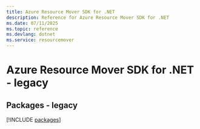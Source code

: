 ```yaml
---
title: Azure Resource Mover SDK for .NET
description: Reference for Azure Resource Mover SDK for .NET
ms.date: 07/11/2025
ms.topic: reference
ms.devlang: dotnet
ms.service: resourcemover
---
```

# Azure Resource Mover SDK for .NET - legacy
## Packages - legacy
[!INCLUDE [packages](resource-mover-index.md)]
